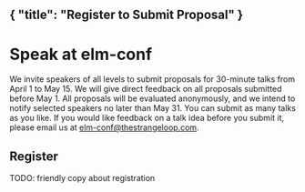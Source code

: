 { "title": "Register to Submit Proposal" }
---

# Speak at elm-conf

We invite speakers of all levels to submit proposals for 30-minute talks from April 1 to May 15. We will give direct feedback on all proposals submitted before May 1. All proposals will be evaluated anonymously, and we intend to notify selected speakers no later than May 31. You can submit as many talks as you like. If you would like feedback on a talk idea before you submit it, please email us at [elm-conf@thestrangeloop.com](mailto:elm-conf@thestrangeloop.com).

## Register

TODO: friendly copy about registration
